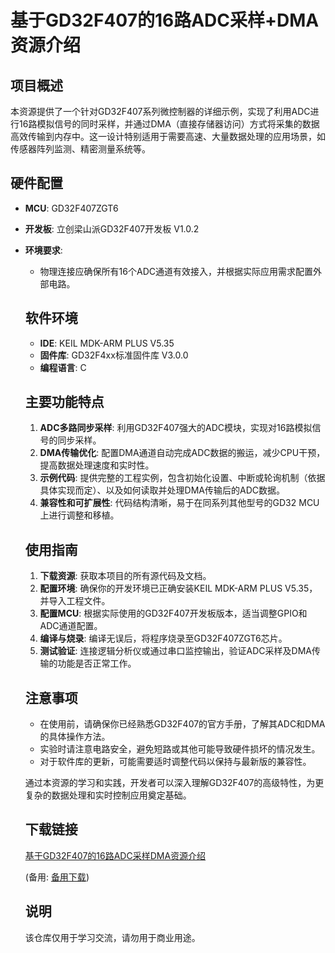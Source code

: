 # 基于GD32F407的16路ADC采样+DMA资源介绍

## 项目概述

本资源提供了一个针对GD32F407系列微控制器的详细示例，实现了利用ADC进行16路模拟信号的同时采样，并通过DMA（直接存储器访问）方式将采集的数据高效传输到内存中。这一设计特别适用于需要高速、大量数据处理的应用场景，如传感器阵列监测、精密测量系统等。

## 硬件配置

- **MCU**: GD32F407ZGT6
- **开发板**: 立创梁山派GD32F407开发板 V1.0.2
- **环境要求**:
  - 物理连接应确保所有16个ADC通道有效接入，并根据实际应用需求配置外部电路。

  ## 软件环境

  - **IDE**: KEIL MDK-ARM PLUS V5.35
  - **固件库**: GD32F4xx标准固件库 V3.0.0
  - **编程语言**: C

  ## 主要功能特点

  1. **ADC多路同步采样**: 利用GD32F407强大的ADC模块，实现对16路模拟信号的同步采样。
  2. **DMA传输优化**: 配置DMA通道自动完成ADC数据的搬运，减少CPU干预，提高数据处理速度和实时性。
  3. **示例代码**: 提供完整的工程实例，包含初始化设置、中断或轮询机制（依据具体实现而定）、以及如何读取并处理DMA传输后的ADC数据。
  4. **兼容性和可扩展性**: 代码结构清晰，易于在同系列其他型号的GD32 MCU上进行调整和移植。

  ## 使用指南

  1. **下载资源**: 获取本项目的所有源代码及文档。
  2. **配置环境**: 确保你的开发环境已正确安装KEIL MDK-ARM PLUS V5.35，并导入工程文件。
  3. **配置MCU**: 根据实际使用的GD32F407开发板版本，适当调整GPIO和ADC通道配置。
  4. **编译与烧录**: 编译无误后，将程序烧录至GD32F407ZGT6芯片。
  5. **测试验证**: 连接逻辑分析仪或通过串口监控输出，验证ADC采样及DMA传输的功能是否正常工作。

  ## 注意事项

  - 在使用前，请确保你已经熟悉GD32F407的官方手册，了解其ADC和DMA的具体操作方法。
  - 实验时请注意电路安全，避免短路或其他可能导致硬件损坏的情况发生。
  - 对于软件库的更新，可能需要适时调整代码以保持与最新版的兼容性。

  通过本资源的学习和实践，开发者可以深入理解GD32F407的高级特性，为更复杂的数据处理和实时控制应用奠定基础。

  ## 下载链接
  [基于GD32F407的16路ADC采样DMA资源介绍](https://pan.quark.cn/s/94be2823e03a) 

  (备用: [备用下载](https://pan.baidu.com/s/1bmD51bxJKqa-VC7kym3fMw?pwd=1234))

  ## 说明

  该仓库仅用于学习交流，请勿用于商业用途。

